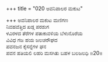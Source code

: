 +++
title = "020 ಅವನಿಪಾಲರ ಮಕುಟ"

+++
ಅವನಿಪಾಲರ ಮಕುಟ ಮಣಿಗಣ   
ನಿವಹವೆತ್ತಿದ ಖಡ್ಗ ಪರಶುಗ   
ಳವಿರಳದ ತೆರೆಗಳ ಪತಾಕಾವಳಿಯ ಬೆಳುನೊರೆಯ   
ವಿವಿಧ ಗಜ ಹಯ ಜಲಚರೌಘದ  
ಪವನಜನ ಕೈಸನ್ನೆಗಳ ಘನ   
ಪವನ ಹತಿಯಲಿ ಲಹರಿ ಮಸಗಿತು ಬಹಳ ಬಲಜಲಧಿ    ॥20॥